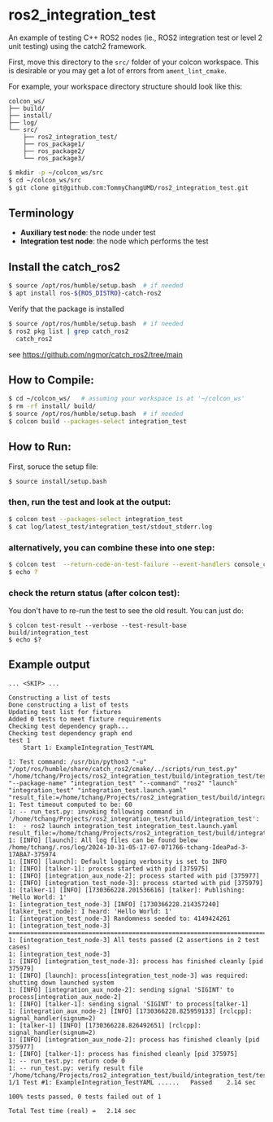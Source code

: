 # ros2_integration_test

An example of testing C++ ROS2 nodes (ie., ROS2 integration test or level 2 unit testing) using the catch2 framework. 

First, move this directory to the `src/` folder of your colcon
workspace.  This is desirable or you may get a lot of errors from
`ament_lint_cmake`.

For example, your workspace directory structure should look like this:

```
colcon_ws/
├── build/
├── install/
├── log/
└── src/
    ├── ros2_integration_test/
    ├── ros_package1/
    ├── ros_package2/
    └── ros_package3/
```

``` bash
$ mkdir -p ~/colcon_ws/src
$ cd ~/colcon_ws/src
$ git clone git@github.com:TommyChangUMD/ros2_integration_test.git
```


## Terminology

- **Auxiliary test node**: the node under test
- **Integration test node**:  the node which performs the test

## Install the catch_ros2

``` bash
$ source /opt/ros/humble/setup.bash  # if needed
$ apt install ros-${ROS_DISTRO}-catch-ros2
```

Verify that the package is installed
``` bash
$ source /opt/ros/humble/setup.bash  # if needed
$ ros2 pkg list | grep catch_ros2
  catch_ros2
```

see https://github.com/ngmor/catch_ros2/tree/main

## How to Compile:
```bash
$ cd ~/colcon_ws/   # assuming your workspace is at '~/colcon_ws'
$ rm -rf install/ build/
$ source /opt/ros/humble/setup.bash  # if needed
$ colcon build --packages-select integration_test
```

## How to Run:
First, soruce the setup file:
```bash
$ source install/setup.bash
```

### then, run the test and look at the output:
```bash
$ colcon test --packages-select integration_test
$ cat log/latest_test/integration_test/stdout_stderr.log
```

### alternatively, you can combine these into one step:
```bash
$ colcon test  --return-code-on-test-failure --event-handlers console_cohesion+ --packages-select integration_test
$ echo ?
```

### check the return status (after colcon test):
You don't have to re-run the test to see the old result. You can just do:
```
$ colcon test-result --verbose --test-result-base build/integration_test
$ echo $?
```

## Example output

```
... <SKIP> ...

Constructing a list of tests
Done constructing a list of tests
Updating test list for fixtures
Added 0 tests to meet fixture requirements
Checking test dependency graph...
Checking test dependency graph end
test 1
    Start 1: ExampleIntegration_TestYAML

1: Test command: /usr/bin/python3 "-u" "/opt/ros/humble/share/catch_ros2/cmake/../scripts/run_test.py" "/home/tchang/Projects/ros2_integration_test/build/integration_test/test_results/integration_test/ExampleIntegration_TestYAML.xml" "--package-name" "integration_test" "--command" "ros2" "launch" "integration_test" "integration_test.launch.yaml" "result_file:=/home/tchang/Projects/ros2_integration_test/build/integration_test/test_results/integration_test/ExampleIntegration_TestYAML.xml"
1: Test timeout computed to be: 60
1: -- run_test.py: invoking following command in '/home/tchang/Projects/ros2_integration_test/build/integration_test':
1:  - ros2 launch integration_test integration_test.launch.yaml result_file:=/home/tchang/Projects/ros2_integration_test/build/integration_test/test_results/integration_test/ExampleIntegration_TestYAML.xml
1: [INFO] [launch]: All log files can be found below /home/tchang/.ros/log/2024-10-31-05-17-07-071766-tchang-IdeaPad-3-17ABA7-375974
1: [INFO] [launch]: Default logging verbosity is set to INFO
1: [INFO] [talker-1]: process started with pid [375975]
1: [INFO] [integration_aux_node-2]: process started with pid [375977]
1: [INFO] [integration_test_node-3]: process started with pid [375979]
1: [talker-1] [INFO] [1730366228.201536616] [talker]: Publishing: 'Hello World: 1'
1: [integration_test_node-3] [INFO] [1730366228.214357240] [talker_test_node]: I heard: 'Hello World: 1'
1: [integration_test_node-3] Randomness seeded to: 4149424261
1: [integration_test_node-3] ===============================================================================
1: [integration_test_node-3] All tests passed (2 assertions in 2 test cases)
1: [integration_test_node-3] 
1: [INFO] [integration_test_node-3]: process has finished cleanly [pid 375979]
1: [INFO] [launch]: process[integration_test_node-3] was required: shutting down launched system
1: [INFO] [integration_aux_node-2]: sending signal 'SIGINT' to process[integration_aux_node-2]
1: [INFO] [talker-1]: sending signal 'SIGINT' to process[talker-1]
1: [integration_aux_node-2] [INFO] [1730366228.825959133] [rclcpp]: signal_handler(signum=2)
1: [talker-1] [INFO] [1730366228.826492651] [rclcpp]: signal_handler(signum=2)
1: [INFO] [integration_aux_node-2]: process has finished cleanly [pid 375977]
1: [INFO] [talker-1]: process has finished cleanly [pid 375975]
1: -- run_test.py: return code 0
1: -- run_test.py: verify result file '/home/tchang/Projects/ros2_integration_test/build/integration_test/test_results/integration_test/ExampleIntegration_TestYAML.xml'
1/1 Test #1: ExampleIntegration_TestYAML ......   Passed    2.14 sec

100% tests passed, 0 tests failed out of 1

Total Test time (real) =   2.14 sec
```
